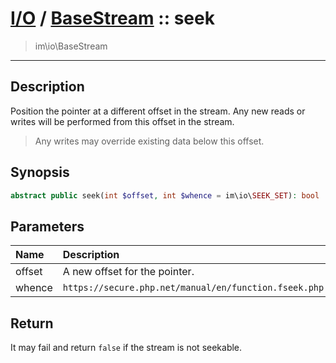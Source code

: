 # [I/O](io.md) / [BaseStream](io-BaseStream.md) :: seek
 > im\io\BaseStream
____

## Description
Position the pointer at a different offset in the stream.
Any new reads or writes will be performed from this offset in the stream.

 > Any writes may override existing data below this offset.  

## Synopsis
```php
abstract public seek(int $offset, int $whence = im\io\SEEK_SET): bool
```

## Parameters
| Name | Description |
| :--- | :---------- |
| offset | A new offset for the pointer. |
| whence | `https://secure.php.net/manual/en/function.fseek.php` |

## Return
It may fail and return `false` if the stream is not seekable.
